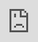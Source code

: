 ```yaml
---
layout: post
title: "CIX '시네마' MV에서 작업 준비"
author: "undefined"
thumbnail: "https://www.allkpop.com/upload/2021/02/content/020435/thumb/1612258550_germainej.jpg"
tags: 
---
```




<div class="video_wrapper" style="padding-top: 56.25%;">
    <iframe id="player" class="main_video" src="https://www.youtube.com/embed/WzcjCrmKBqg" width="100%" height="100%" frameborder="0" allowfullscreen="" style="display: block !important; position: absolute; top: 0px; left: 0px; width: 100%; height: 100%;"></iframe>
</div>


CIX는 "Cinema"의 뮤직비디오를 삭제했다.

뮤직비디오에서 CIX는 영화 촬영 준비를 하고 영화를 보며 놀기도 하고, 비디오 게임을 하기도 하고, 조명에 눈이 멀기도 한다. 〈Cinema〉는 CIX `Hello` 시리즈의 마지막 곡인 4집 EP 앨범 `Chapter ➡ - Hello, Strange Dream`의 타이틀 곡이다.

위 CIX의 "시네마" MV를 보시고, 아래 댓글로 어떻게 생각하시는지 알려주세요.